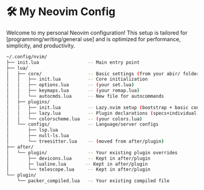 # 🛠️ My Neovim Config

Welcome to my personal Neovim configuration! This setup is tailored for
[programming/writing/general use] and is optimized for performance, simplicity,
and productivity.

```bash
~/.config/nvim/
├── init.lua                  -- Main entry point
├── lua/
│   ├── core/                 -- Basic settings (from your abir/ folder)
│   │   ├── init.lua          -- Core initialization
│   │   ├── options.lua       -- (your set.lua)
│   │   ├── keymaps.lua       -- (your remap.lua)
│   │   └── autocmds.lua      -- New file for autocommands
│   ├── plugins/
│   │   ├── init.lua          -- Lazy.nvim setup (bootstrap + basic config)
│   │   ├── lazy.lua          -- Plugin declarations (specs+individual configs)
│   │   └── colorscheme.lua   -- (your colors.lua)
│   └── configs/              -- Language/server configs
│       ├── lsp.lua
│       ├── null-ls.lua
│       └── treesitter.lua    -- (moved from after/plugin)
├── after/
│   └── plugin/               -- Your existing plugin overrides
│       ├── devicons.lua      -- Kept in after/plugin
│       ├─ lualine.lua       -- Kept in after/plugin
│       └── telescope.lua     -- Kept in after/plugin
└── plugin/
    └── packer_compiled.lua   -- Your existing compiled file
